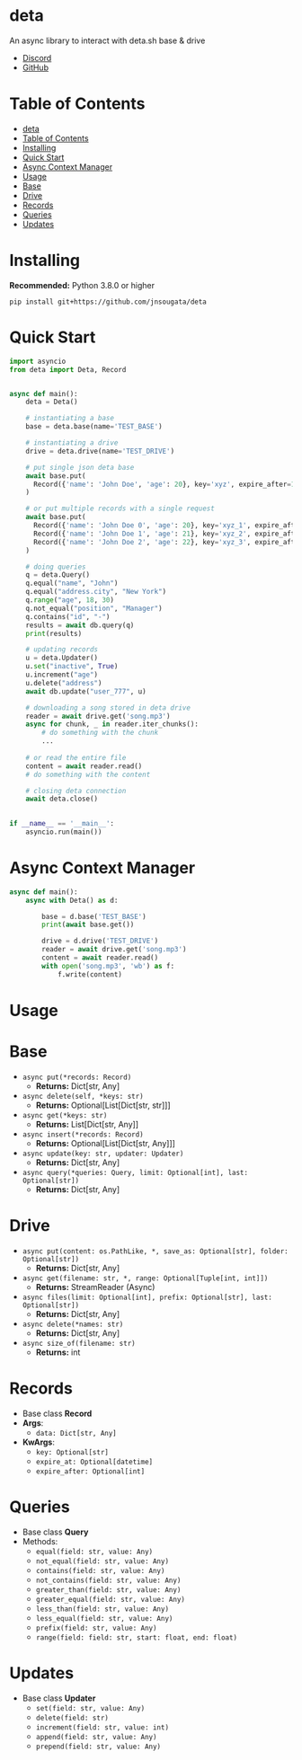 # deta

An async library to interact with deta.sh base & drive

- [Discord](https://discord.gg/bh99VTt9dH)
- [GitHub](https://github.com/jnsougata)

# Table of Contents
- [deta](#deta)
- [Table of Contents](#table-of-contents)
- [Installing](#installing)
- [Quick Start](#quick-start)
- [Async Context Manager](#async-context-manager)
- [Usage](#usage)
- [Base](#base)
- [Drive](#drive)
- [Records](#records)
- [Queries](#queries)
- [Updates](#updates)

# Installing

**Recommended:** Python 3.8.0 or higher

```shell
pip install git+https://github.com/jnsougata/deta
```

# Quick Start

```python
import asyncio
from deta import Deta, Record


async def main():
    deta = Deta()

    # instantiating a base
    base = deta.base(name='TEST_BASE')

    # instantiating a drive
    drive = deta.drive(name='TEST_DRIVE')

    # put single json deta base
    await base.put(
      Record({'name': 'John Doe', 'age': 20}, key='xyz', expire_after=100)
    )

    # or put multiple records with a single request
    await base.put(
      Record({'name': 'John Doe 0', 'age': 20}, key='xyz_1', expire_after=100),
      Record({'name': 'John Doe 1', 'age': 21}, key='xyz_2', expire_after=100),
      Record({'name': 'John Doe 2', 'age': 22}, key='xyz_3', expire_after=100)
    )

    # doing queries
    q = deta.Query()
    q.equal("name", "John")
    q.equal("address.city", "New York")
    q.range("age", 18, 30)
    q.not_equal("position", "Manager")
    q.contains("id", "-")
    results = await db.query(q)
    print(results)

    # updating records
    u = deta.Updater()
    u.set("inactive", True)
    u.increment("age")
    u.delete("address")
    await db.update("user_777", u)

    # downloading a song stored in deta drive
    reader = await drive.get('song.mp3')
    async for chunk, _ in reader.iter_chunks():
        # do something with the chunk
        ...
    
    # or read the entire file
    content = await reader.read()
    # do something with the content

    # closing deta connection
    await deta.close()

    
if __name__ == '__main__':
    asyncio.run(main())
```

# Async Context Manager
```python
async def main():
    async with Deta() as d:

        base = d.base('TEST_BASE')
        print(await base.get())

        drive = d.drive('TEST_DRIVE')
        reader = await drive.get('song.mp3')
        content = await reader.read()
        with open('song.mp3', 'wb') as f:
            f.write(content)
```

# Usage

# Base
- `async put(*records: Record)` 
  - **Returns:** Dict[str, Any]
- `async delete(self, *keys: str)` 
  - **Returns:** Optional[List[Dict[str, str]]]
- `async get(*keys: str)`
  - **Returns:** List[Dict[str, Any]]
- `async insert(*records: Record)`
  - **Returns:** Optional[List[Dict[str, Any]]]
- `async update(key: str, updater: Updater)`
  - **Returns:** Dict[str, Any]
- `async query(*queries: Query, limit: Optional[int], last: Optional[str])`
  - **Returns:** Dict[str, Any]

# Drive
- `async put(content: os.PathLike, *, save_as: Optional[str], folder: Optional[str])`
  - **Returns:** Dict[str, Any]
- `async get(filename: str, *, range: Optional[Tuple[int, int]])`
  - **Returns:** StreamReader (Async)
- `async files(limit: Optional[int], prefix: Optional[str], last: Optional[str])`
  - **Returns:** Dict[str, Any]
- `async delete(*names: str)`
  - **Returns:** Dict[str, Any]
- `async size_of(filename: str)`
  - **Returns:** int

# Records
- Base class **Record** 
- **Args**:
  - `data: Dict[str, Any]`
- **KwArgs**:
  - `key: Optional[str]`
  - `expire_at: Optional[datetime]`
  - `expire_after: Optional[int]`

# Queries
- Base class **Query**
- Methods:
  - `equal(field: str, value: Any)`
  - `not_equal(field: str, value: Any)`
  - `contains(field: str, value: Any)`
  - `not_contains(field: str, value: Any)`
  - `greater_than(field: str, value: Any)`
  - `greater_equal(field: str, value: Any)`
  - `less_than(field: str, value: Any)`
  - `less_equal(field: str, value: Any)`
  - `prefix(field: str, value: Any)`
  - `range(field: field: str, start: float, end: float)`

# Updates
- Base class **Updater**
  - `set(field: str, value: Any)`
  - `delete(field: str)`
  - `increment(field: str, value: int)`
  - `append(field: str, value: Any)`
  - `prepend(field: str, value: Any)`
